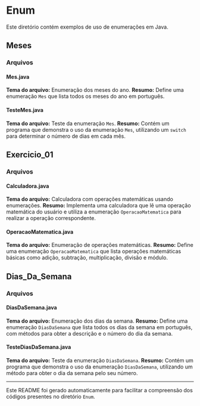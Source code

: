 # Enum

Este diretório contém exemplos de uso de enumerações em Java.

## Meses

### Arquivos

#### Mes.java
**Tema do arquivo:** Enumeração dos meses do ano.
**Resumo:** Define uma enumeração `Mes` que lista todos os meses do ano em português.

#### TesteMes.java
**Tema do arquivo:** Teste da enumeração `Mes`.
**Resumo:** Contém um programa que demonstra o uso da enumeração `Mes`, utilizando um `switch` para determinar o número de dias em cada mês.

## Exercicio_01

### Arquivos

#### Calculadora.java
**Tema do arquivo:** Calculadora com operações matemáticas usando enumerações.
**Resumo:** Implementa uma calculadora que lê uma operação matemática do usuário e utiliza a enumeração `OperacaoMatematica` para realizar a operação correspondente.

#### OperacaoMatematica.java
**Tema do arquivo:** Enumeração de operações matemáticas.
**Resumo:** Define uma enumeração `OperacaoMatematica` que lista operações matemáticas básicas como adição, subtração, multiplicação, divisão e módulo.

## Dias_Da_Semana

### Arquivos

#### DiasDaSemana.java
**Tema do arquivo:** Enumeração dos dias da semana.
**Resumo:** Define uma enumeração `DiasDaSemana` que lista todos os dias da semana em português, com métodos para obter a descrição e o número do dia da semana.

#### TesteDiasDaSemana.java
**Tema do arquivo:** Teste da enumeração `DiasDaSemana`.
**Resumo:** Contém um programa que demonstra o uso da enumeração `DiasDaSemana`, utilizando um método para obter o dia da semana pelo seu número.

---

Este README foi gerado automaticamente para facilitar a compreensão dos códigos presentes no diretório `Enum`.
